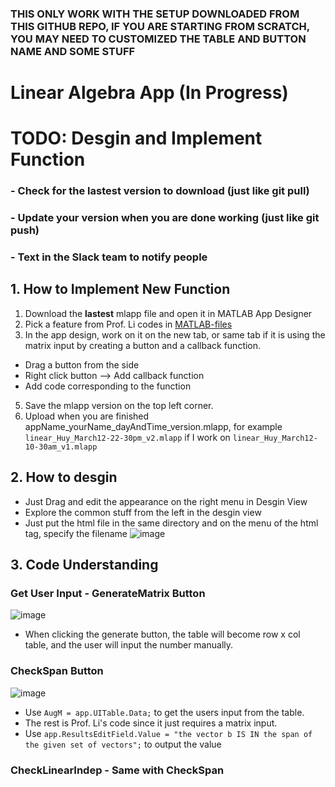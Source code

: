 ### THIS ONLY WORK WITH THE SETUP DOWNLOADED FROM THIS GITHUB REPO, IF YOU ARE STARTING FROM SCRATCH, YOU MAY NEED TO CUSTOMIZED THE TABLE AND BUTTON NAME AND SOME STUFF

# Linear Algebra App (In Progress)

# TODO: Desgin and Implement Function

### - Check for the lastest version to download (just like git pull)
### - Update your version when you are done working (just like git push)
### - Text in the Slack team to notify people

## 1. How to Implement New Function
1. Download the **lastest** mlapp file and open it in MATLAB App Designer
2. Pick a feature from Prof. Li codes in [MATLAB-files](./MATLAB-files)
3. In the app design, work on it on the new tab, or same tab if it is using the matrix input by creating a button and a callback function.
  - Drag a button from the side
  - Right click button --> Add callback function
  - Add code corresponding to the function
5. Save the mlapp version on the top left corner.
6. Upload when you are finished appName_yourName_dayAndTime_version.mlapp, for example `linear_Huy_March12-22-30pm_v2.mlapp` if I work on `linear_Huy_March12-10-30am_v1.mlapp`

## 2. How to desgin
- Just Drag and edit the appearance on the right menu in Desgin View
- Explore the common stuff from the left in the desgin view
- Just put the html file in the same directory and on the menu of the html tag, specify the filename
![image](https://github.com/Ai4Math/MATLAB-GUI/assets/114793725/4b0a666a-24a9-4b73-8919-b8408e6f6f92)


## 3. Code Understanding 

### Get User Input - GenerateMatrix Button
![image](https://github.com/Ai4Math/MATLAB-GUI/assets/114793725/222bd6df-d964-4c3c-8efa-a0d2b862bdc5)
- When clicking the generate button, the table will become row x col table, and the user will input the number manually.

### CheckSpan Button
![image](https://github.com/Ai4Math/MATLAB-GUI/assets/114793725/8f7e5ebe-a88b-4bf8-ab4f-4cc7ac49b669)
- Use `AugM = app.UITable.Data;` to get the users input from the table.
- The rest is Prof. Li's code since it just requires a matrix input.
- Use `app.ResultsEditField.Value = "the vector b IS IN the span of the given set of vectors";` to output the value


### CheckLinearIndep - Same with CheckSpan
